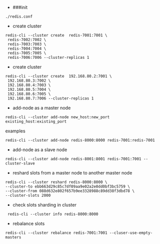 * ###init 
```shell
./redis.conf
```

* create cluster
```shell
redis-cli --cluster create  redis-7001:7001 \
 redis-7002:7002 \
 redis-7003:7003 \
 redis-7004:7004 \
 redis-7005:7005 \
 redis-7006:7006 --cluster-replicas 1
```
* create cluster
```shell
redis-cli --cluster create  192.168.80.2:7001 \
 192.168.80.3:7002 \
 192.168.80.4:7003 \
 192.168.80.5:7004 \
 192.168.80.6:7005 \
 192.168.80.7:7006 --cluster-replicas 1
```

* add-node as a master node
```shell
redis-cli --cluster add-node new_host:new_port existing_host:existing_port
```
examples
```shell
redis-cli --cluster add-node redis-8000:8000 redis-7001:redis-7001
```
* add-node as a slave node
```shell
redis-cli --cluster add-node redis-8001:8001 redis-7001:7001 --cluster-slave
```


* reshard slots from a master node to another master node
```shell
redis-cli --cluster reshard redis-8000:8000 \ 
--cluster-to ebb663d29c85c7df09aa9e02a2e0dd0bf3bc5759 \
--cluster-from 088d632e802f657b9ee3328988c89dd38f3dbd78 \ 
--cluster-slots 2000
```
* check slots sharding in cluster
```shell
 redis-cli --cluster info redis-8000:8000
```

* rebalance slots 
```shell
redis-cli --cluster rebalance redis-7001:7001 --cluser-use-empty-masters 
```